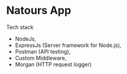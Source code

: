 # Natours App

Tech stack

- NodeJs, 
- ExpressJs (Server framework for Node.js), 
- Postman (API testing), 
- Custom Middleware, 
- Morgan (HTTP request logger)
